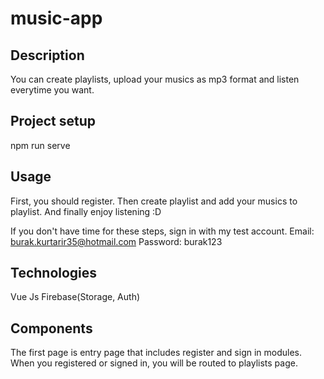 # music-app

## Description

You can create playlists, upload your musics as mp3 format and listen everytime you want.

## Project setup

npm run serve

## Usage

First, you should register. 
Then create playlist and add your musics to playlist.
And finally enjoy listening :D

If you don't have time for these steps, sign in with my test account.
Email: burak.kurtarir35@hotmail.com
Password: burak123

## Technologies

Vue Js
Firebase(Storage, Auth)

## Components

The first page is entry page that includes register and sign in modules.
When you registered or signed in, you will be routed to playlists page.


